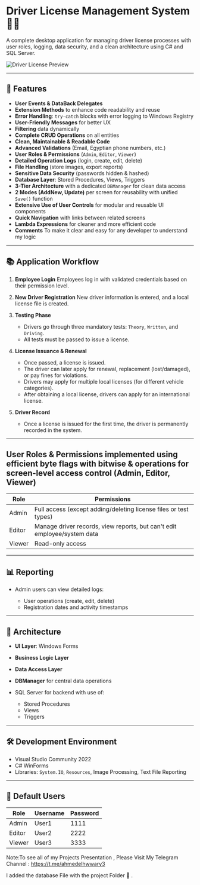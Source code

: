 # Driver License Management System 🚗🛂

A complete desktop application for managing driver license processes with user roles, logging, data security, and a clean architecture using C# and SQL Server.

![Driver License Preview](https://images.openai.com/thumbnails/646fdb7e1072c78a21e0ab3fa1621636.jpeg)

---

## 🔧 Features

* **User Events & DataBack Delegates**
* **Extension Methods** to enhance code readability and reuse
* **Error Handling**: `try-catch` blocks with error logging to Windows Registry
* **User-Friendly Messages** for better UX
* **Filtering** data dynamically
* **Complete CRUD Operations** on all entities
* **Clean, Maintainable & Readable Code**
* **Advanced Validations** (Email, Egyptian phone numbers, etc.)
* **User Roles & Permissions** (`Admin`, `Editor`, `Viewer`)
* **Detailed Operation Logs** (login, create, edit, delete)
* **File Handling** (store images, export reports)
* **Sensitive Data Security** (passwords hidden & hashed)
* **Database Layer**: Stored Procedures, Views, Triggers
* **3-Tier Architecture** with a dedicated `DBManager` for clean data access
* **2 Modes (AddNew, Update)** per screen for reusability with unified `Save()` function
* **Extensive Use of User Controls** for modular and reusable UI components
* **Quick Navigation** with links between related screens
* **Lambda Expressions** for cleaner and more efficient code
* **Comments** To make it clear and easy for any developer to understand my logic 

---

## 📚 Application Workflow

1. **Employee Login**
   Employees log in with validated credentials based on their permission level.

2. **New Driver Registration**
   New driver information is entered, and a local license file is created.

3. **Testing Phase**

   * Drivers go through three mandatory tests:
     `Theory`, `Written`, and `Driving`.
   * All tests must be passed to issue a license.

4. **License Issuance & Renewal**

   * Once passed, a license is issued.
   * The driver can later apply for renewal, replacement (lost/damaged), or pay fines for violations.
   * Drivers may apply for multiple local licenses (for different vehicle categories).
   * After obtaining a local license, drivers can apply for an international license.

5. **Driver Record**

   * Once a license is issued for the first time, the driver is permanently recorded in the system.

---

## User Roles & Permissions implemented using efficient byte flags with bitwise & operations for screen-level access control (Admin, Editor, Viewer)



| Role   | Permissions                                                              |
| ------ | ------------------------------------------------------------------------ |
| Admin  | Full access (except adding/deleting license files or test types)         |
| Editor | Manage driver records, view reports, but can't edit employee/system data |
| Viewer | Read-only access                                                         |

---

## 📊 Reporting

* Admin users can view detailed logs:

  * User operations (create, edit, delete)
  * Registration dates and activity timestamps

---

## 📁 Architecture

* **UI Layer**: Windows Forms
* **Business Logic Layer**
* **Data Access Layer**
* **DBManager** for central data operations
* SQL Server for backend with use of:

  * Stored Procedures
  * Views
  * Triggers

---

## 🛠️ Development Environment

* Visual Studio Community 2022
* C# WinForms
* Libraries: `System.IO`, `Resources`, Image Processing, Text File Reporting

---

## 👥 Default Users

| Role   | Username | Password |
| ------ | -------- | -------- |
| Admin  | User1    | 1111     |
| Editor | User2    | 2222     |
| Viewer | User3    | 3333     |

Note:To see all of my Projects Presentation , Please Visit My Telegram Channel :
https://t.me/ahmedelhwwary3

I added the database File with the project Folder 📁 .

